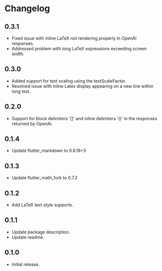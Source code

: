 # Changelog

## 0.3.1

* Fixed issue with inline LaTeX not rendering properly in OpenAI responses.
* Addressed problem with long LaTeX expressions exceeding screen width.

## 0.3.0

* Added support for text scaling using the textScaleFactor.
* Resolved issue with inline Latex display appearing on a new line within long text.

## 0.2.0

* Support for block delimiters '[]' and inline delimiters '()' in the responses returned by OpenAI.

## 0.1.4

* Update flutter_markdown to 0.6.18+3

## 0.1.3

* Update flutter_math_fork to 0.7.2

## 0.1.2

* Add LaTeX text style supports.

## 0.1.1

* Update package description.
* Update readme.

## 0.1.0

* Initial release.
